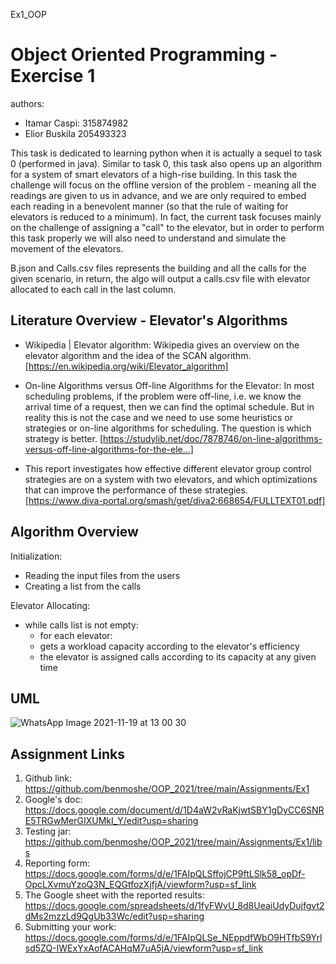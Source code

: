 Ex1_OOP
# Object Oriented Programming - Exercise 1

authors: 
- Itamar Caspi: 315874982
- Elior Buskila 205493323

This task is dedicated to learning python when it is actually a sequel to task 0 (performed in java).
Similar to task 0, this task also opens up an algorithm for a system of smart elevators of a high-rise building.
In this task the challenge will focus on the offline version of the problem - meaning all the readings are given to us in advance, and we are only required to embed each reading in a benevolent manner (so that the rule of waiting for elevators is reduced to a minimum). In fact, the current task focuses mainly on the challenge of assigning a "call" to the elevator, but in order to perform this task properly we will also need to understand and simulate the movement of the elevators.

B.json and Calls.csv files represents the building and all the calls for the given scenario, in return, the algo will output a calls.csv file with elevator allocated to each call in the last column.

## Literature Overview - Elevator's Algorithms

- Wikipedia | Elevator algorithm: Wikipedia gives an overview on the elevator algorithm and the idea of the SCAN algorithm. [https://en.wikipedia.org/wiki/Elevator_algorithm]

- On-line Algorithms versus Off-line Algorithms for the Elevator: In most scheduling problems, if the problem were off-line, i.e. we know the arrival time of a request, then we can find the optimal schedule. But in reality this is not the case and we need to use some heuristics or strategies or on-line algorithms for scheduling.  The question is which strategy is better.
 [https://studylib.net/doc/7878746/on-line-algorithms-versus-off-line-algorithms-for-the-ele...]

- This report investigates how effective different elevator group control
strategies are on a system with two elevators, and which optimizations that
can improve the performance of these strategies.
[https://www.diva-portal.org/smash/get/diva2:668654/FULLTEXT01.pdf]


## Algorithm Overview

Initialization:

- Reading the input files from the users
- Creating a list from the calls


Elevator Allocating:

* while calls list is not empty:
  * for each elevator:
   *   gets a workload capacity according to the elevator's efficiency
   *   the elevator is assigned calls according to its capacity at any given time
 
## UML
![WhatsApp Image 2021-11-19 at 13 00 30](https://user-images.githubusercontent.com/74679553/142613739-2084b6e0-8e4e-4e17-8149-133f2eb918df.jpeg)

## Assignment Links

1. Github link: https://github.com/benmoshe/OOP_2021/tree/main/Assignments/Ex1
2. Google's doc: https://docs.google.com/document/d/1D4aW2vRaKjwtSBY1gDyCC6SNRE5TRGwMerGIXUMkI_Y/edit?usp=sharing
3. Testing jar: https://github.com/benmoshe/OOP_2021/tree/main/Assignments/Ex1/libs
4. Reporting form: https://docs.google.com/forms/d/e/1FAIpQLSffojCP9ftLSlk58_opDf-OpcLXvmuYzoQ3N_EQGtfozXjfjA/viewform?usp=sf_link
5. The Google sheet with the reported results: https://docs.google.com/spreadsheets/d/1fyFWvU_8d8UeaiUdyDujfgvt2dMs2mzzLd9QgUb33Wc/edit?usp=sharing
6. Submitting your work: https://docs.google.com/forms/d/e/1FAIpQLSe_NEppdfWbO9HTfbS9Yrlsd5ZQ-IWExYxAofACAHqM7uA5jA/viewform?usp=sf_link
